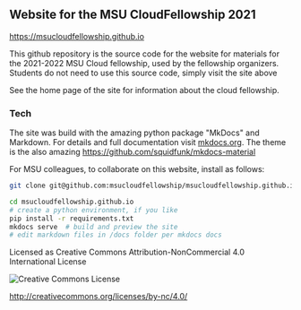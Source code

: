 ## Website for the MSU CloudFellowship 2021

https://msucloudfellowship.github.io

This github repository is the source code for the website for materials for the 2021-2022 MSU Cloud fellowship, used by the fellowship organizers.   Students do not need to use this source code, simply visit the site above

See the home page of the site for information about the cloud fellowship.   


### Tech

The site was build with the amazing python package "MkDocs" and Markdown.   For details and full documentation visit [mkdocs.org](https://www.mkdocs.org).  The theme is the also amazing https://github.com/squidfunk/mkdocs-material

For MSU colleagues, to collaborate on this website, install as follows: 

```sh
git clone git@github.com:msucloudfellowship/msucloudfellowship.github.io.git

cd msucloudfellowship.github.io
# create a python environment, if you like
pip install -r requirements.txt
mkdocs serve  # build and preview the site
# edit markdown files in /docs folder per mkdocs docs

```


Licensed as Creative Commons Attribution-NonCommercial 4.0 International License

![Creative Commons License](https://i.creativecommons.org/l/by-nc/4.0/88x31.png)

http://creativecommons.org/licenses/by-nc/4.0/
